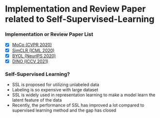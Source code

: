 # Implementation and Review Paper related to Self-Supervised-Learning  

### Implementation or Review Paper List
- [x] [MoCo (CVPR 2020)](https://github.com/Sangh0/Self-Supervised-Learning/tree/main/MoCo)  
- [x] [SimCLR (ICML 2020)](https://github.com/Sangh0/Self-Supervised-Learning/tree/main/SimCLR)
- [x] [BYOL (NeurlPS 2020)](https://github.com/Sangh0/Self-Supervised-Learning/tree/main/BYOL)
- [x] [DINO (ICCV 2021)](https://github.com/Sangh0/Self-Supervised-Learning/tree/main/DINO)  

### Self-Supervised Learning?  
- SSL is proposed for utilizing unlabeled data  
- Labeling is so expensive with large dataset    
- SSL is widely used in representation learning to make a model learn the latent feature of the data  
- Recently, the performance of SSL has improved a lot compared to supervised learning method and the gap has closed  
